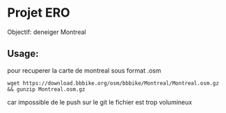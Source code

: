 # Projet ERO

Objectif: deneiger Montreal

## Usage:
pour recuperer la carte de montreal sous format .osm
```
wget https://download.bbbike.org/osm/bbbike/Montreal/Montreal.osm.gz && gunzip Montreal.osm.gz
```

car impossible de le push sur le git le fichier est trop volumineux
